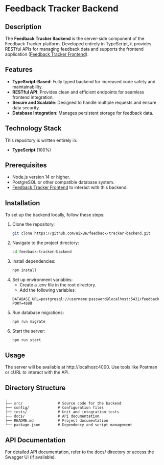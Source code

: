 # Feedback Tracker Backend


## Description

The **Feedback Tracker Backend** is the server-side component of the Feedback Tracker platform. Developed entirely in TypeScript, it provides RESTful APIs for managing feedback data and supports the frontend application ([Feedback Tracker Frontend](https://github.com/WixBe/feedback-tracker-frontend)).

## Features

- **TypeScript-Based**: Fully typed backend for increased code safety and maintainability.
- **RESTful API**: Provides clean and efficient endpoints for seamless frontend integration.
- **Secure and Scalable**: Designed to handle multiple requests and ensure data security.
- **Database Integration**: Manages persistent storage for feedback data.

## Technology Stack

This repository is written entirely in:
- **TypeScript** (100%)

## Prerequisites

- Node.js version 14 or higher.
- PostgreSQL or other compatible database system.
- [Feedback Tracker Frontend](https://github.com/WixBe/feedback-tracker-frontend) to interact with this backend.

## Installation

To set up the backend locally, follow these steps:

1. Clone the repository:
   ```bash
   git clone https://github.com/WixBe/feedback-tracker-backend.git
   ```
2. Navigate to the project directory:
   ```bash
   cd feedback-tracker-backend
   ```
3. Install dependencies:
   ```bash
   npm install
   ```
4. Set up environment variables:
    - Create a .env file in the root directory.
    - Add the following variables:
    ```code
    DATABASE_URL=postgresql://username:password@localhost:5432/feedback_tracker
    PORT=4000
    ```
5. Run database migrations:
   ```bash
   npm run migrate
   ```
6. Start the server:
   ```bash
   npm run start
   ```
   
## Usage

The server will be available at http://localhost:4000. Use tools like Postman or cURL to interact with the API.

## Directory Structure

```plaintext
.
├── src/                # Source code for the backend
├── config/             # Configuration files
├── tests/              # Unit and integration tests
├── docs/               # API documentation
├── README.md           # Project documentation
└── package.json        # Dependency and script management
```

## API Documentation
For detailed API documentation, refer to the docs/ directory or access the Swagger UI (if available).
